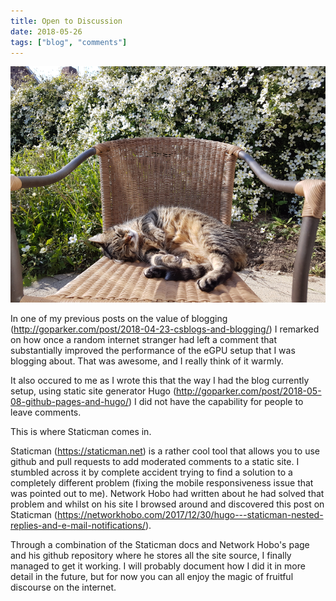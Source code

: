 ```yaml
---
title: Open to Discussion
date: 2018-05-26
tags: ["blog", "comments"]
---
```

![alt text](/img/post_images/180526_jenny.png "Check out the flowers!")

In one of my previous posts on the value of blogging (http://goparker.com/post/2018-04-23-csblogs-and-blogging/) I remarked on how once a random internet stranger had left a comment that substantially improved the performance of the eGPU setup that I was blogging about. That was awesome, and I really think of it warmly.

It also occured to me as I wrote this that the way I had the blog currently setup, using static site generator Hugo (http://goparker.com/post/2018-05-08-github-pages-and-hugo/) I did not have the capability for people to leave comments.

This is where Staticman comes in.
<!--more-->

Staticman (https://staticman.net) is a rather cool tool that allows you to use github and pull requests to add moderated comments to a static site. I stumbled across it by complete accident trying to find a solution to a completely different problem (fixing the mobile responsiveness issue that was pointed out to me). Network Hobo had written about he had solved that problem and whilst on his site I browsed around and discovered this post on Staticman (https://networkhobo.com/2017/12/30/hugo---staticman-nested-replies-and-e-mail-notifications/).

Through a combination of the Staticman docs and Network Hobo's page and his github repository where he stores all the site source, I finally managed to get it working. I will probably document how I did it in more detail in the future, but for now you can all enjoy the magic of fruitful discourse on the internet.